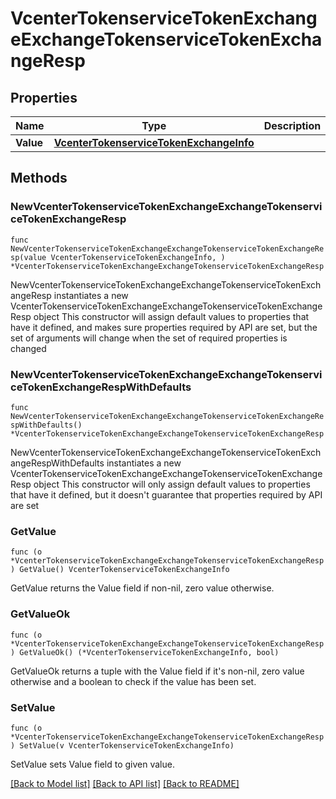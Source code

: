 # VcenterTokenserviceTokenExchangeExchangeTokenserviceTokenExchangeResp

## Properties

Name | Type | Description | Notes
------------ | ------------- | ------------- | -------------
**Value** | [**VcenterTokenserviceTokenExchangeInfo**](VcenterTokenserviceTokenExchangeInfo.md) |  | 

## Methods

### NewVcenterTokenserviceTokenExchangeExchangeTokenserviceTokenExchangeResp

`func NewVcenterTokenserviceTokenExchangeExchangeTokenserviceTokenExchangeResp(value VcenterTokenserviceTokenExchangeInfo, ) *VcenterTokenserviceTokenExchangeExchangeTokenserviceTokenExchangeResp`

NewVcenterTokenserviceTokenExchangeExchangeTokenserviceTokenExchangeResp instantiates a new VcenterTokenserviceTokenExchangeExchangeTokenserviceTokenExchangeResp object
This constructor will assign default values to properties that have it defined,
and makes sure properties required by API are set, but the set of arguments
will change when the set of required properties is changed

### NewVcenterTokenserviceTokenExchangeExchangeTokenserviceTokenExchangeRespWithDefaults

`func NewVcenterTokenserviceTokenExchangeExchangeTokenserviceTokenExchangeRespWithDefaults() *VcenterTokenserviceTokenExchangeExchangeTokenserviceTokenExchangeResp`

NewVcenterTokenserviceTokenExchangeExchangeTokenserviceTokenExchangeRespWithDefaults instantiates a new VcenterTokenserviceTokenExchangeExchangeTokenserviceTokenExchangeResp object
This constructor will only assign default values to properties that have it defined,
but it doesn't guarantee that properties required by API are set

### GetValue

`func (o *VcenterTokenserviceTokenExchangeExchangeTokenserviceTokenExchangeResp) GetValue() VcenterTokenserviceTokenExchangeInfo`

GetValue returns the Value field if non-nil, zero value otherwise.

### GetValueOk

`func (o *VcenterTokenserviceTokenExchangeExchangeTokenserviceTokenExchangeResp) GetValueOk() (*VcenterTokenserviceTokenExchangeInfo, bool)`

GetValueOk returns a tuple with the Value field if it's non-nil, zero value otherwise
and a boolean to check if the value has been set.

### SetValue

`func (o *VcenterTokenserviceTokenExchangeExchangeTokenserviceTokenExchangeResp) SetValue(v VcenterTokenserviceTokenExchangeInfo)`

SetValue sets Value field to given value.



[[Back to Model list]](../README.md#documentation-for-models) [[Back to API list]](../README.md#documentation-for-api-endpoints) [[Back to README]](../README.md)


